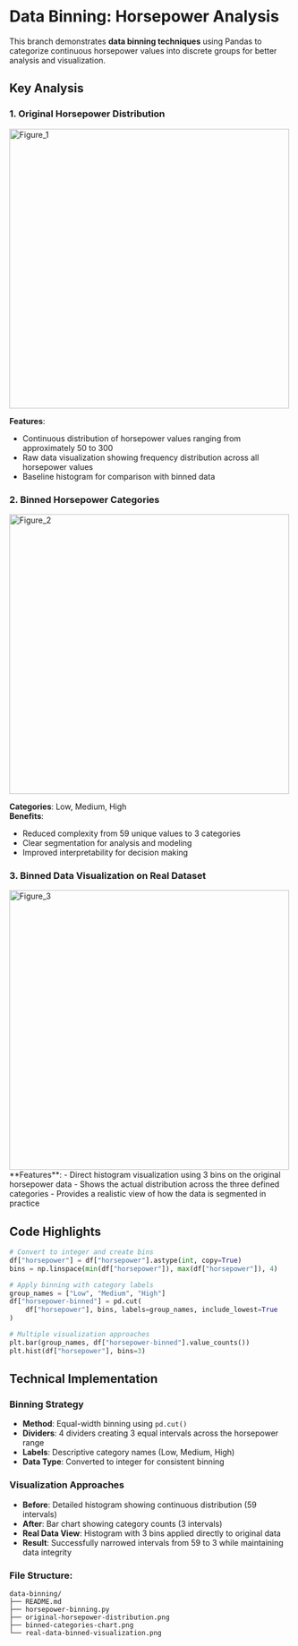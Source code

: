 # Data Binning: Horsepower Analysis

This branch demonstrates **data binning techniques** using Pandas to categorize continuous horsepower values into discrete groups for better analysis and visualization.

## Key Analysis

### 1. Original Horsepower Distribution
<img width="500" height="500" alt="Figure_1" src="https://github.com/user-attachments/assets/0a82172c-b905-4687-8749-ce14d0ea9f11" />

**Features**:  
- Continuous distribution of horsepower values ranging from approximately 50 to 300
- Raw data visualization showing frequency distribution across all horsepower values
- Baseline histogram for comparison with binned data

### 2. Binned Horsepower Categories
<img width="500" height="500" alt="Figure_2" src="https://github.com/user-attachments/assets/f22130c5-d245-4174-9992-7b47aa15e55d" />

**Categories**: Low, Medium, High  
**Benefits**:  
- Reduced complexity from 59 unique values to 3 categories  
- Clear segmentation for analysis and modeling  
- Improved interpretability for decision making

### 3. Binned Data Visualization on Real Dataset
<img width="500" height="500" alt="Figure_3" src="https://github.com/user-attachments/assets/fd18d75b-f26a-46f1-8410-888207659776" />
**Features**:
- Direct histogram visualization using 3 bins on the original horsepower data
- Shows the actual distribution across the three defined categories
- Provides a realistic view of how the data is segmented in practice

## Code Highlights
```python
# Convert to integer and create bins
df["horsepower"] = df["horsepower"].astype(int, copy=True)
bins = np.linspace(min(df["horsepower"]), max(df["horsepower"]), 4)

# Apply binning with category labels
group_names = ["Low", "Medium", "High"]
df["horsepower-binned"] = pd.cut(
    df["horsepower"], bins, labels=group_names, include_lowest=True
)

# Multiple visualization approaches
plt.bar(group_names, df["horsepower-binned"].value_counts())
plt.hist(df["horsepower"], bins=3)
```

## Technical Implementation

### Binning Strategy
- **Method**: Equal-width binning using `pd.cut()`
- **Dividers**: 4 dividers creating 3 equal intervals across the horsepower range
- **Labels**: Descriptive category names (Low, Medium, High)
- **Data Type**: Converted to integer for consistent binning

### Visualization Approaches
- **Before**: Detailed histogram showing continuous distribution (59 intervals)
- **After**: Bar chart showing category counts (3 intervals)
- **Real Data View**: Histogram with 3 bins applied directly to original data
- **Result**: Successfully narrowed intervals from 59 to 3 while maintaining data integrity

### File Structure:
```
data-binning/
├── README.md
├── horsepower-binning.py
├── original-horsepower-distribution.png
├── binned-categories-chart.png
└── real-data-binned-visualization.png
```

